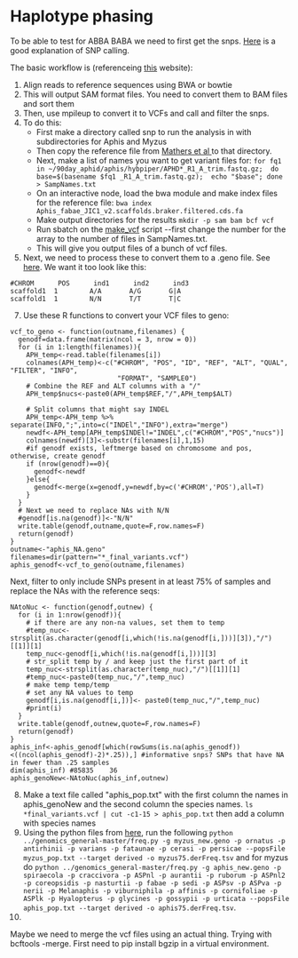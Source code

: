 # Haplotype phasing

To be able to test for ABBA BABA we need to first get the snps. [Here](http://data-science-sequencing.github.io/Win2018/lectures/lecture10/) is a good explanation of SNP calling.

The basic workflow is (referenceing [this](https://sateeshperi.github.io/nextflow_varcal/nextflow/nextflow_variant_calling) website):

1. Align reads to reference sequences using BWA or bowtie
2. This will output SAM format files. You need to convert them to BAM files and sort them
4. Then, use mpileup to convert it to VCFs and call and filter the snps.
5. To do this:
   * First make a directory called snp to run the analysis in with subdirectories for Aphis and Myzus
   * Then copy the reference file from [Mathers et al ](https://zenodo.org/record/5908005#.ZC885-zMIea) to that directory.
   * Next, make a list of names you want to get variant files for: `for fq1 in ~/90day_aphid/aphis/hybpiper/APHD*_R1_A_trim.fastq.gz;  do base=$(basename $fq1 _R1_A_trim.fastq.gz);  echo "$base"; done > SampNames.txt`
   * On an interactive node, load the bwa module and make index files for the reference file: `bwa index Aphis_fabae_JIC1_v2.scaffolds.braker.filtered.cds.fa`
   * Make output directories for the results `mkdir -p sam bam bcf vcf`
   * Run sbatch on the [make_vcf](scripts/make_vcf.sh) script --first change the number for the array to the number of files in SampNames.txt.
   * This will give you output files of a bunch of vcf files.
6. Next, we need to process these to convert them to a .geno file. See [here](https://github.com/gibert-Fab/ABBA-BABA). We want it too look like this:
```
#CHROM      POS      ind1      ind2      ind3
scaffold1  1        A/A       A/G       G|A
scaffold1  1        N/N       T/T       T|C
```

7. Use these R functions to convert your VCF files to geno:
```
vcf_to_geno <- function(outname,filenames) {
  genodf=data.frame(matrix(ncol = 3, nrow = 0))
  for (i in 1:length(filenames)){
    APH_temp<-read.table(filenames[i])
    colnames(APH_temp)<-c("#CHROM", "POS", "ID", "REF", "ALT", "QUAL", "FILTER", "INFO",
                           "FORMAT", "SAMPLE0")
    # Combine the REF and ALT columns with a "/"
    APH_temp$nucs<-paste0(APH_temp$REF,"/",APH_temp$ALT)
    
    # Split columns that might say INDEL
    APH_temp<-APH_temp %>% separate(INFO,";",into=c("INDEl","INFO"),extra="merge")
    newdf<-APH_temp[APH_temp$INDEl!="INDEL",c("#CHROM","POS","nucs")]
    colnames(newdf)[3]<-substr(filenames[i],1,15)
    #if genodf exists, leftmerge based on chromosome and pos, otherwise, create genodf
    if (nrow(genodf)==0){
      genodf<-newdf
    }else{
      genodf<-merge(x=genodf,y=newdf,by=c('#CHROM','POS'),all=T)
    }
  }
  # Next we need to replace NAs with N/N
  #genodf[is.na(genodf)]<-"N/N"
  write.table(genodf,outname,quote=F,row.names=F)
  return(genodf)
}
outname<-"aphis_NA.geno"
filenames=dir(pattern="*_final_variants.vcf")
aphis_genodf<-vcf_to_geno(outname,filenames)
```
Next, filter to only include SNPs present in at least 75% of samples and replace the NAs with the reference seqs:
```
NAtoNuc <- function(genodf,outnew) {
  for (i in 1:nrow(genodf)){
    # if there are any non-na values, set them to temp
    #temp_nuc<-strsplit(as.character(genodf[i,which(!is.na(genodf[i,]))][3]),"/")[[1]][1]
    temp_nuc<-genodf[i,which(!is.na(genodf[i,]))][3]
    # str_split temp by / and keep just the first part of it
    temp_nuc<-strsplit(as.character(temp_nuc),"/")[[1]][1]
    #temp_nuc<-paste0(temp_nuc,"/",temp_nuc)
    # make temp temp/temp
    # set any NA values to temp
    genodf[i,is.na(genodf[i,])]<- paste0(temp_nuc,"/",temp_nuc)
    #print(i)
  }
  write.table(genodf,outnew,quote=F,row.names=F)
  return(genodf)
}
aphis_inf<-aphis_genodf[which(rowSums(is.na(aphis_genodf))<((ncol(aphis_genodf)-2)*.25)),] #informative snps? SNPs that have NA in fewer than .25 samples 
dim(aphis_inf) #85835    36
aphis_genoNew<-NAtoNuc(aphis_inf,outnew)
```
8. Make a text file called "aphis_pop.txt" with the first column the names in aphis_genoNew and the second column the species names. `ls *final_variants.vcf | cut -c1-15 > aphis_pop.txt` then add a column with species names
9. Using the python files from [here](https://github.com/simonhmartin/tutorials/tree/master/ABBA_BABA_whole_genome), run the following `python ../genomics_general-master/freq.py -g myzus_new.geno -p ornatus -p antirhinii -p varians -p fataunae -p cerasi -p persicae --popsFile  myzus_pop.txt --target derived -o myzus75.derFreq.tsv` and for myzus do `python ../genomics_general-master/freq.py -g aphis_new.geno -p spiraecola -p craccivora -p ASPnl -p aurantii -p ruborum -p ASPnl2 -p coreopsidis -p nasturtii -p fabae -p sedi -p ASPsv -p ASPva -p nerii -p Melanaphis -p viburniphila -p affinis -p cornifoliae -p ASPlk -p Hyalopterus -p glycines -p gossypii -p urticata --popsFile  aphis_pop.txt --target derived -o aphis75.derFreq.tsv`.
10. 
Maybe we need to merge the vcf files using an actual thing. Trying with bcftools -merge. First need to pip install bgzip in a virtual environment.

